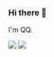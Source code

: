### Hi there 👋

I'm QQ.

<p align="left">
  <img src = "https://github-readme-stats-mh7q.vercel.app/api?username=YottabyteM&show_icons=true&hide_border=true&include_all_commits=true&count_private=true" />
  <img src = "https://github-readme-stats-mh7q.vercel.app/api/top-langs/?username=YottabyteM&hide_border=true&langs_count=6"/>
</p>

<!--
**YottabyteM/YottabyteM** is a ✨ _special_ ✨ repository because its `README.md` (this file) appears on your GitHub profile.

Here are some ideas to get you started:

- 🔭 I’m currently working on DeepLearning and Computer Vision
- 🌱 I’m currently learning ...
- 👯 I’m looking to collaborate on ...
- 🤔 I’m looking for help with ...
- 💬 Ask me about ...
- 📫 How to reach me: ...
- 😄 Pronouns: ...
- ⚡ Fun fact: ...
-->
